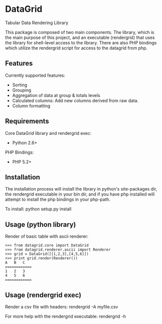 DataGrid
========
Tabular Data Rendering Library

This package is composed of two main components.  The library, which is the 
main purpose of this project, and an executable (rendergrid) that uses the 
library for shell-level access to the library.  There are also PHP bindings 
which utilize the rendergrid script for access to the datagrid from php.

Features
--------
Currently supported features:

*   Sorting
*   Grouping
*   Aggregation of data at group & totals levels
*   Calculated columns: Add new columns derived from raw data.
*   Column formatting 

Requirements
------------
Core DataGrid library and rendergrid exec:

*   Python 2.6+

PHP Bindings:

*   PHP 5.2+

Installation
------------
The installation process will install the library in python's site-packages 
dir, the rendergrid executable in your bin dir, and if you have php installed 
will attempt to install the php bindings in your php-path.

To install:
    python setup.py install

Usage (python library)
----------------------
Render of basic table with ascii renderer:

    >>> from datagrid.core import DataGrid
    >>> from datagrid.renderer.ascii import Renderer
    >>> grid = DataGrid([[1,2,3],[4,5,6]])
    >>> print grid.render(Renderer())
    A   B   C
    ============
    1   2   3
    4   5   6
    ============

Usage (rendergrid exec)
-----------------------
Render a csv file with headers:
    rendergrid -A myfile.csv

For more help with the rendergrid executable:
    rendergrid -h


